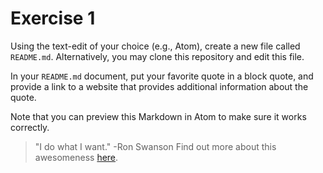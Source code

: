 # Exercise 1
Using the text-edit of your choice (e.g., Atom), create a new file called `README.md`. Alternatively, you may clone this repository and edit this file.

In your `README.md` document, put your favorite quote in a block quote, and provide a link to a website that provides additional information about the quote.

Note that you can preview this Markdown in Atom to make sure it works correctly.

>"I do what I want." -Ron Swanson
>Find out more about this awesomeness [here](http://swansonquotes.com/quotes/season05/page/12/#.WrwtKJPwYWo).
